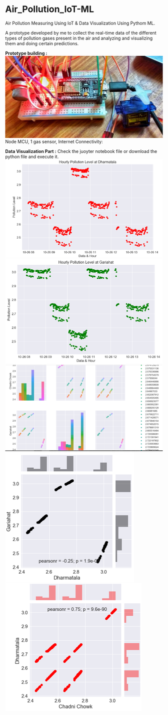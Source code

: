 # Air_Pollution_IoT-ML
Air Pollution Measuring Using IoT &amp; Data Visualization Using Pythom ML.<br>

A prototype developed by me to collect the real-time data of the different types of pollution gases present in the air and analyzing and visualizing them and doing certain predictions.<br>

<b>Prototype building :</b>
![Prototype](https://raw.githubusercontent.com/sarthaksahni1/Air_Pollution_IoT-ML/master/images/Prototype.JPG)<br>
Node MCU, 1 gas sensor, Internet Connectivity:<br>

<b>Data Visualization Part :</b>
Check the juoyter notebook file or download the python file and execute it.<br>
![Dharamtala](https://raw.githubusercontent.com/sarthaksahni1/Air_Pollution_IoT-ML/master/images/Dharamtala.PNG)<br>
![Garihata](https://raw.githubusercontent.com/sarthaksahni1/Air_Pollution_IoT-ML/master/images/Garihata.PNG)<br>
![mix](https://raw.githubusercontent.com/sarthaksahni1/Air_Pollution_IoT-ML/master/images/mix.PNG)<br>
![DharamGari](https://raw.githubusercontent.com/sarthaksahni1/Air_Pollution_IoT-ML/master/images/DharamGari.PNG)<br>
![chandnichowk](https://raw.githubusercontent.com/sarthaksahni1/Air_Pollution_IoT-ML/master/images/chandnichowk.PNG)<br>





